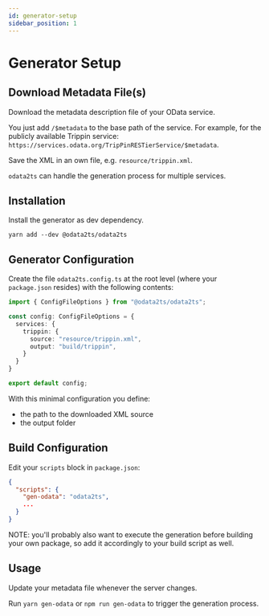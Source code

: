 ```yaml
---
id: generator-setup
sidebar_position: 1
---
```


# Generator Setup

## Download Metadata File(s)

Download the metadata description file of your OData service.

You just add `/$metadata` to the base path of the service. For example, for the publicly available Trippin service:
`https://services.odata.org/TripPinRESTierService/$metadata`.

Save the XML in an own file, e.g. `resource/trippin.xml`.

`odata2ts` can handle the generation process for multiple services.

## Installation

Install the generator as dev dependency.

```
yarn add --dev @odata2ts/odata2ts
```

## Generator Configuration

Create the file `odata2ts.config.ts` at the root level (where your `package.json` resides)
with the following contents:

```ts
import { ConfigFileOptions } from "@odata2ts/odata2ts";

const config: ConfigFileOptions = {
  services: {
    trippin: {
      source: "resource/trippin.xml",
      output: "build/trippin",
    }
  }
}

export default config;
```

With this minimal configuration you define:

- the path to the downloaded XML source
- the output folder

## Build Configuration

Edit your `scripts` block in `package.json`:

```json
{
  "scripts": {
    "gen-odata": "odata2ts",
    ...
  }
}
```

NOTE: you'll probably also want to execute the generation before building your own package, so add it accordingly
to your build script as well.

## Usage

Update your metadata file whenever the server changes.

Run `yarn gen-odata` or `npm run gen-odata` to trigger the generation process.
